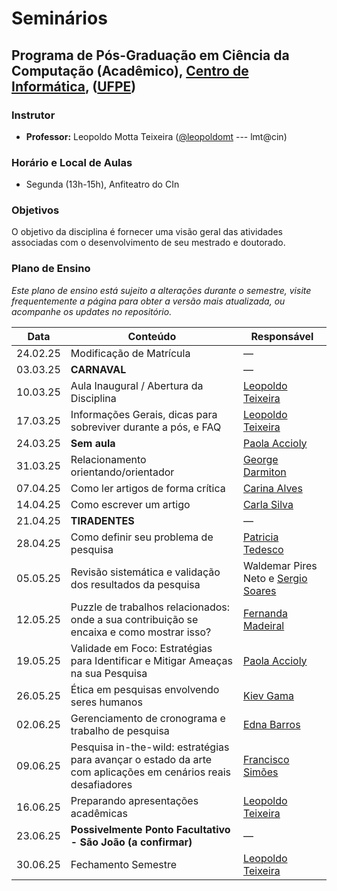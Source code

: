# Seminários

## Programa de Pós-Graduação em Ciência da Computação (Acadêmico), [Centro de Informática](http://www.cin.ufpe.br), ([UFPE](http://www.ufpe.br))

### Instrutor

* **Professor:** Leopoldo Motta Teixeira ([@leopoldomt](https://github.com/leopoldomt) --- lmt@cin)

### Horário e Local de Aulas

* Segunda (13h-15h), Anfiteatro do CIn

### Objetivos

O objetivo da disciplina é fornecer uma visão geral das atividades associadas com o desenvolvimento de seu mestrado e doutorado. 

### Plano de Ensino

*Este plano de ensino está sujeito a alterações durante o semestre, visite frequentemente a página para obter a versão mais atualizada, ou acompanhe os updates no repositório.*

| Data      | Conteúdo                                                                  | Responsável                |
|----------|----------------------------------------------------------------------------|----------------------------|
| 24.02.25 | Modificação de Matrícula                                                   | —                          |
| 03.03.25 | **CARNAVAL**                                                               | —                          |
| 10.03.25 | Aula Inaugural / Abertura da Disciplina                                    | [Leopoldo Teixeira](https://leopoldomt.github.io/)   |
| 17.03.25 | Informações Gerais, dicas para sobreviver durante a pós, e FAQ             | [Leopoldo Teixeira](https://leopoldomt.github.io/)   |
| 24.03.25 | **Sem aula**                                                               | [Paola Accioly](http://lattes.cnpq.br/6629813636801870)                      |
| 31.03.25 | Relacionamento orientando/orientador                                       | [George Darmiton](https://darmiton.com/)     |
| 07.04.25 | Como ler artigos de forma crítica                                          | [Carina Alves](http://lattes.cnpq.br/7752481318432762)        |
| 14.04.25 | Como escrever um artigo                                                    | [Carla Silva](https://sites.google.com/site/carlotcha/shortbio?authuser=0) |
| 21.04.25 | **TIRADENTES**                                                             | —                          |
| 28.04.25 | Como definir seu problema de pesquisa                                      | [Patricia Tedesco](http://lattes.cnpq.br/7465148175791735)    |
| 05.05.25 | Revisão sistemática e validação dos resultados da pesquisa                 | Waldemar Pires Neto e [Sergio Soares](https://www.cin.ufpe.br/~scbs/) |
| 12.05.25 | Puzzle de trabalhos relacionados: onde a sua contribuição se encaixa e como mostrar isso? | [Fernanda Madeiral](https://fermadeiral.github.io/) |
| 19.05.25 | Validade em Foco: Estratégias para Identificar e Mitigar Ameaças na sua Pesquisa | [Paola Accioly](http://lattes.cnpq.br/6629813636801870)                      |
| 26.05.25 | Ética em pesquisas envolvendo seres humanos                                | [Kiev Gama](https://www.cin.ufpe.br/~kiev/) |
| 02.06.25 | Gerenciamento de cronograma e trabalho de pesquisa                         | [Edna Barros](http://lattes.cnpq.br/6291354144339437) |
| 09.06.25 | Pesquisa in-the-wild: estratégias para avançar o estado da arte com aplicações em cenários reais desafiadores | [Francisco Simões](https://franciscosimoes.github.io/)           |
| 16.06.25 | Preparando apresentações acadêmicas                                        | [Leopoldo Teixeira](https://leopoldomt.github.io/)   |
| 23.06.25 | **Possivelmente Ponto Facultativo - São João (a confirmar)**               | —                          |
| 30.06.25 | Fechamento Semestre                                                        | [Leopoldo Teixeira](https://leopoldomt.github.io/)   |
